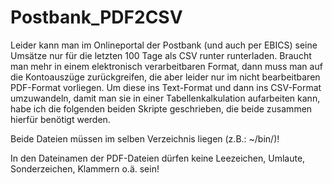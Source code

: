 Postbank_PDF2CSV
================

Leider kann man im Onlineportal der Postbank (und auch per EBICS) seine Umsätze nur für die letzten 100 Tage als CSV runter runterladen.  Braucht man mehr in einem elektronisch verarbeitbaren Format, dann muss man auf die Kontoauszüge zurückgreifen, die aber leider nur im nicht bearbeitbaren PDF-Format vorliegen.  Um diese ins Text-Format und dann ins CSV-Format umzuwandeln, damit man sie in einer Tabellenkalkulation aufarbeiten kann, habe ich die folgenden beiden Skripte geschrieben, die beide zusammen hierfür benötigt werden.

Beide Dateien müssen im selben Verzeichnis liegen (z.B.: ~/bin/)!

In den Dateinamen der PDF-Dateien dürfen keine Leezeichen, Umlaute, Sonderzeichen, Klammern o.ä. sein!
